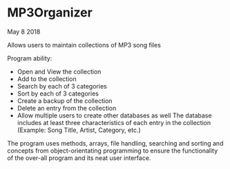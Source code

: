 # MP3Organizer

May 8 2018

Allows users to maintain collections of MP3 song files

Program ability:
- Open and View the collection
- Add to the collection
- Search by each of 3 categories
- Sort by each of 3 categories
- Create a backup of the collection
- Delete an entry from the collection
- Allow multiple users to create other databases as well
The database includes at least three characteristics of each entry in the collection (Example: Song Title, Artist, Category, etc.)
 

The program uses methods, arrays, file handling, searching and sorting and concepts from object-orientating programming to ensure the functionality of the over-all program and its neat user interface.
